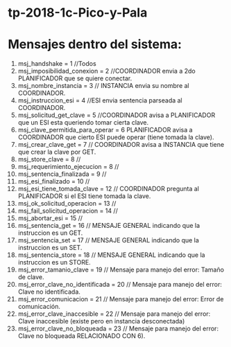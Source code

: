 # tp-2018-1c-Pico-y-Pala

# Mensajes dentro del sistema:

1) msj_handshake = 1 //Todos
2) msj_imposibilidad_conexion = 2 //COORDINADOR envia a 2do PLANIFICADOR que se quiere conectar.
3) msj_nombre_instancia = 3 // INSTANCIA envia su nombre al COORDINADOR.
4) msj_instruccion_esi = 4 //ESI envia sentencia parseada al COORDINADOR.
5) msj_solicitud_get_clave = 5 //COORDINADOR avisa a PLANIFICADOR que un ESI esta queriendo tomar cierta clave.
6) msj_clave_permitida_para_operar = 6 PLANIFICADOR avisa a COORDINADOR que cierto ESI puede operar (tiene tomada la clave).
7) msj_crear_clave_get = 7 // COORDINADOR avisa a INSTANCIA que tiene que crear la clave por GET.
8) msj_store_clave = 8 //
9) msj_requerimiento_ejecucion = 8 //
10) msj_sentencia_finalizada = 9 //
11) msj_esi_finalizado = 10 //
12) msj_esi_tiene_tomada_clave = 12 // COORDINADOR pregunta al PLANIFICADOR si el ESI tiene tomada la clave.
13) msj_ok_solicitud_operacion = 13 //
14) msj_fail_solicitud_operacion = 14 //
15) msj_abortar_esi = 15 //
16) msj_sentencia_get = 16 // MENSAJE GENERAL indicando que la instruccion es un GET.
17) msj_sentencia_set = 17 // MENSAJE GENERAL indicando que la instruccion es un SET.
18) msj_sentencia_store = 18 // MENSAJE GENERAL indicando que la instruccion es un STORE.
19) msj_error_tamanio_clave = 19 // Mensaje para manejo del error: Tamaño de clave.
20) msj_error_clave_no_identificada = 20 // Mensaje para manejo del error: Clave no identificada.
21) msj_error_comunicacion = 21 // Mensaje para manejo del error: Error de comunicación.
22) msj_error_clave_inaccesible = 22 // Mensaje para manejo del error: Clave inaccesible (existe pero en instancia desconectada)
23) msj_error_clave_no_bloqueada = 23 // Mensaje para manejo del error: Clave no bloqueada RELACIONADO CON 6).
